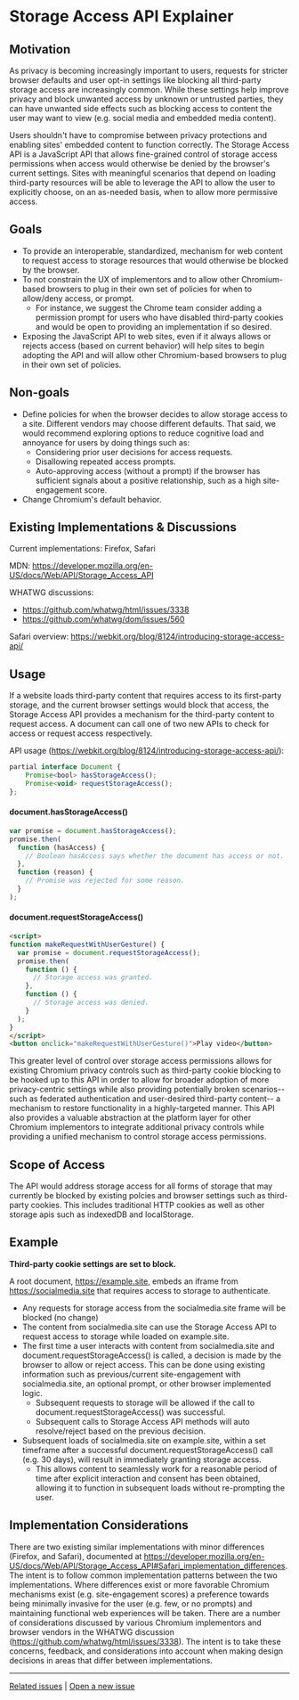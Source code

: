 # Storage Access API Explainer
## Motivation
As privacy is becoming increasingly important to users, requests for stricter browser defaults and user opt-in settings like blocking all third-party storage access are increasingly common. While these settings help improve privacy and block unwanted access by unknown or untrusted parties, they can have unwanted side effects such as blocking access to content the user may want to view (e.g. social media and embedded media content).

Users shouldn't have to compromise between privacy protections and enabling sites' embedded content to function correctly. The Storage Access API is a JavaScript API that allows fine-grained control of storage access permissions when access would otherwise be denied by the browser's current settings. Sites with meaningful scenarios that depend on loading third-party resources will be able to leverage the API to allow the user to explicitly choose, on an as-needed basis, when to allow more permissive access.

## Goals
- To provide an interoperable, standardized, mechanism for web content to request access to storage resources that would otherwise be blocked by the browser.
- To not constrain the UX of implementors and to allow other Chromium-based browsers to plug in their own set of policies for when to allow/deny access, or prompt.
    - For instance, we suggest the Chrome team consider adding a permission prompt for users who have disabled third-party cookies and would be open to providing an implementation if so desired.
- Exposing the JavaScript API to web sites, even if it always allows or rejects access (based on current behavior) will help sites to begin adopting the API and will allow other Chromium-based browsers to plug in their own set of policies.

## Non-goals
- Define policies for when the browser decides to allow storage access to a site. Different vendors may choose different defaults. That said, we would recommend exploring options to reduce cognitive load and annoyance for users by doing things such as:
    - Considering prior user decisions for access requests.
    - Disallowing repeated access prompts.
    - Auto-approving access (without a prompt) if the browser has sufficient signals about a positive relationship, such as a high site-engagement score.
- Change Chromium's default behavior.

## Existing Implementations & Discussions
Current implementations: Firefox, Safari

MDN: https://developer.mozilla.org/en-US/docs/Web/API/Storage_Access_API

WHATWG discussions:
- https://github.com/whatwg/html/issues/3338
- https://github.com/whatwg/dom/issues/560

Safari overview: https://webkit.org/blog/8124/introducing-storage-access-api/

## Usage
If a website loads third-party content that requires access to its first-party storage, and the current browser settings would block that access, the Storage Access API provides a mechanism for the third-party content to request access. A document can call one of two new APIs to check for access or request access respectively.

API usage (https://webkit.org/blog/8124/introducing-storage-access-api/):
```js
partial interface Document {
    Promise<bool> hasStorageAccess();
    Promise<void> requestStorageAccess();
};
```

#### document.hasStorageAccess()
```js
var promise = document.hasStorageAccess();
promise.then(
  function (hasAccess) {
    // Boolean hasAccess says whether the document has access or not.
  },
  function (reason) {
    // Promise was rejected for some reason.
  }
);
```

#### document.requestStorageAccess()
```html
<script>
function makeRequestWithUserGesture() {
  var promise = document.requestStorageAccess();
  promise.then(
    function () {
      // Storage access was granted.
    },
    function () {
      // Storage access was denied.
    }
  );
}
</script>
<button onclick="makeRequestWithUserGesture()">Play video</button>
```

This greater level of control over storage access permissions allows for existing Chromium privacy controls such as third-party cookie blocking to be hooked up to this API in order to allow for broader adoption of more privacy-centric settings while also providing potentially broken scenarios-- such as federated authentication and user-desired third-party content-- a mechanism to restore functionality in a highly-targeted manner. This API also provides a valuable abstraction at the platform layer for other Chromium implementors to integrate additional privacy controls while providing a unified mechanism to control storage access permissions.

## Scope of Access
The API would address storage access for all forms of storage that may currently be blocked by existing polcies and browser settings such as third-party cookies. This includes traditional HTTP cookies as well as other storage apis such as indexedDB and localStorage.

## Example
**Third-party cookie settings are set to block.**

A root document, https://example.site, embeds an iframe from https://socialmedia.site that requires access to storage to authenticate.
- Any requests for storage access from the socialmedia.site frame will be blocked (no change)
- The content from socialmedia.site can use the Storage Access API to request access to storage while loaded on example.site.
- The first time a user interacts with content from socialmedia.site and document.requestStorageAccess() is called, a decision is made by the browser to allow or reject access. This can be done using existing information such as previous/current site-engagement with socialmedia.site, an optional prompt, or other browser implemented logic.
    - Subsequent requests to storage will be allowed if the call to document.requestStorageAccess() was successful.
    - Subsequent calls to Storage Access API methods will auto resolve/reject based on the previous decision.
- Subsequent loads of socialmedia.site on example.site, within a set timeframe after a successful document.requestStorageAccess() call (e.g. 30 days), will result in immediately granting storage access.
    - This allows content to seamlessly work for a reasonable period of time after explicit interaction and consent has been obtained, allowing it to function in subsequent loads without re-prompting the user.

## Implementation Considerations
There are two existing similar implementations with minor differences (Firefox, and Safari), documented at https://developer.mozilla.org/en-US/docs/Web/API/Storage_Access_API#Safari_implementation_differences.
The intent is to follow common implementation patterns between the two implementations. Where differences exist or more favorable Chromium mechanisms exist (e.g. site-engagement scores) a preference towards being minimally invasive for the user (e.g. few, or no prompts) and maintaining functional web experiences will be taken. There are a number of considerations discussed by various Chromium implementors and browser vendors in the WHATWG discussion (https://github.com/whatwg/html/issues/3338). The intent is to take these concerns, feedback, and considerations into account when making design decisions in areas that differ between implementations.

---
[Related issues](https://github.com/MicrosoftEdge/MSEdgeExplainers/labels/Storage%20Access%20API) | [Open a new issue](https://github.com/MicrosoftEdge/MSEdgeExplainers/issues/new?title=%5BStorage%20Access%20API%5D)
